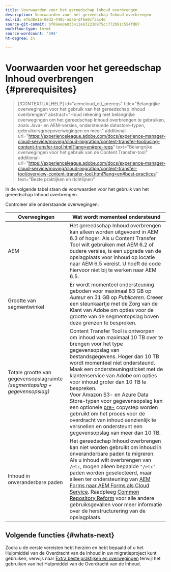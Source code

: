 ```yaml
---
title: Voorwaarden voor het gereedschap Inhoud overbrengen
description: Voorwaarden voor het gereedschap Inhoud overbrengen
exl-id: ef6d0e1a-0ed2-4485-adab-df6e0cf3ac4d
source-git-commit: bf69ee0a033412e632236975cc772b91c554fd87
workflow-type: tm+mt
source-wordcount: '394'
ht-degree: 1%

---
```


# Voorwaarden voor het gereedschap Inhoud overbrengen {#prerequisites}

>[!CONTEXTUALHELP]
>id="aemcloud_ctt_prereqs"
>title="Belangrijke overwegingen voor het gebruik van het gereedschap Inhoud overbrengen"
>abstract="Houd rekening met belangrijke overwegingen om het gereedschap Inhoud overbrengen te gebruiken, zoals Java- en AEM-versies, ondersteunde datastore-typen, gebruikersgroepoverwegingen en meer."
>additional-url="https://experienceleague.adobe.com/docs/experience-manager-cloud-service/moving/cloud-migration/content-transfer-tool/using-content-transfer-tool.html?lang=en#pre-reqs" text="Belangrijke overwegingen voor het gebruik van de Content Transfer-tool"
>additional-url="https://experienceleague.adobe.com/docs/experience-manager-cloud-service/moving/cloud-migration/content-transfer-tool/overview-content-transfer-tool.html?lang=en#best-practices" text="Beste praktijken en richtlijnen"

In de volgende tabel staan de voorwaarden voor het gebruik van het gereedschap Inhoud overbrengen.

Controleer alle onderstaande overwegingen:

| Overwegingen | Wat wordt momenteel ondersteund |
|--- |--- |
| AEM | Het gereedschap Inhoud overbrengen kan alleen worden uitgevoerd in AEM 6.3 of hoger. Als u Content Transfer Tool wilt gebruiken met AEM 6.2 of oudere versies, is een upgrade van de opslagplaats voor inhoud op locatie naar AEM 6.5 vereist. U hoeft de code hiervoor niet bij te werken naar AEM 6.5. |
| Grootte van segmentwinkel | Er wordt momenteel ondersteuning geboden voor maximaal 83 GB op *Auteur* en 31 GB op *Publiceren*. Creeer een steunkaartje met de Zorg van de Klant van Adobe om opties voor de grootte van de segmentopslag boven deze grenzen te bespreken. |
| Totale grootte van gegevensopslagruimte <br>*(segmentopslag + gegevensopslag)* | Content Transfer Tool is ontworpen om inhoud van maximaal 10 TB over te brengen voor het type gegevensopslag van bestandsgegevens. Hoger dan 10 TB wordt momenteel niet ondersteund. Maak een ondersteuningsticket met de klantenservice van Adobe om opties voor inhoud groter dan 10 TB te bespreken. <br>Voor Amazon S3- en Azure Data Store-typen voor gegevensopslag kan een optionele  [pre-](https://experienceleague.adobe.com/docs/experience-manager-cloud-service/moving/cloud-migration/content-transfer-tool/handling-large-content-repositories.html?lang=en#setting-up-pre-copy-step) copystep worden gebruikt om het proces voor de overdracht van inhoud aanzienlijk te versnellen en ondersteunt een gegevensopslag van meer dan 10 TB. |
| Inhoud in onveranderbare paden | Het gereedschap Inhoud overbrengen kan niet worden gebruikt om inhoud in onveranderbare paden te migreren. Als u inhoud wilt overbrengen van `/etc`, mogen alleen bepaalde `"/etc"` paden worden geselecteerd, maar alleen ter ondersteuning van [AEM Forms naar AEM Forms als Cloud Service](https://experienceleague.adobe.com/docs/experience-manager-forms-cloud-service/forms/migrate-to-forms-as-a-cloud-service.html?lang=en#paths-of-various-aem-forms-specific-assets). Raadpleeg [Common Repository Reform](https://experienceleague.adobe.com/docs/experience-manager-64/deploying/restructuring/all-repository-restructuring-in-aem-6-4.html?lang=en#restructuring) voor alle andere gebruiksgevallen voor meer informatie over de herstructurering van de opslagplaats. |

## Volgende functies {#whats-next}

Zodra u de eerste vereisten hebt herzien en hebt bepaald of u het Hulpmiddel van de Overdracht van de Inhoud in uw migratieproject kunt gebruiken, verwijs naar [Extra beste praktijken en overwegingen](/help/move-to-cloud-service/content-transfer-tool/using-content-transfer-tool.md) terwijl het gebruiken van het Hulpmiddel van de Overdracht van de Inhoud.
